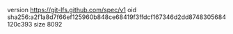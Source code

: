 version https://git-lfs.github.com/spec/v1
oid sha256:a2f1a8d7f66ef125960b848ce68419f3ffdcf167346d2dd8748305684120c393
size 8092
